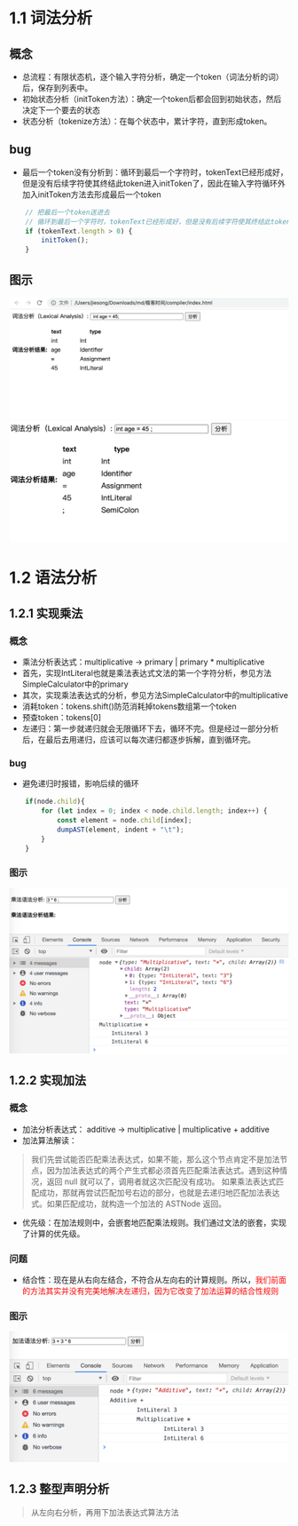 # 1.1 词法分析

## 概念

- 总流程：有限状态机，逐个输入字符分析，确定一个token（词法分析的词）后，保存到列表中。
- 初始状态分析（initToken方法）：确定一个token后都会回到初始状态，然后决定下一个要去的状态
- 状态分析（tokenize方法）：在每个状态中，累计字符，直到形成token。

## bug

- 最后一个token没有分析到：循环到最后一个字符时，tokenText已经形成好，但是没有后续字符使其终结此token进入initToken了，因此在输入字符循环外加入initToken方法去形成最后一个token

```javascript
    // 把最后一个token送进去
    // 循环到最后一个字符时，tokenText已经形成好，但是没有后续字符使其终结此token进入initToken了
    if (tokenText.length > 0) {
        initToken();
    }
```
## 图示

![Lexer](/img/Lexer.png)
![Lexer](/img/Lexer2.png)

# 1.2 语法分析

## 1.2.1 实现乘法

### 概念

- 乘法分析表达式：multiplicative -> primary | primary * multiplicative
- 首先，实现IntLiteral也就是乘法表达式文法的第一个字符分析，参见方法SimpleCalculator中的primary
- 其次，实现乘法表达式的分析，参见方法SimpleCalculator中的multiplicative
- 消耗token：tokens.shift()防范消耗掉tokens数组第一个token
- 预查token：tokens[0]
- 左递归：第一步就递归就会无限循环下去，循环不完。但是经过一部分分析后，在最后去用递归，应该可以每次递归都逐步拆解，直到循环完。

### bug

- 避免递归时报错，影响后续的循环

```javascript
    if(node.child){
        for (let index = 0; index < node.child.length; index++) {
            const element = node.child[index];
            dumpAST(element, indent + "\t"); 
        }
    } 
```

### 图示

![3](/img/3.png)


## 1.2.2 实现加法

### 概念

- 加法分析表达式： additive -> multiplicative | multiplicative + additive
- 加法算法解读：
> 我们先尝试能否匹配乘法表达式，如果不能，那么这个节点肯定不是加法节点，因为加法表达式的两个产生式都必须首先匹配乘法表达式。遇到这种情况，返回 null 就可以了，调用者就这次匹配没有成功。
如果乘法表达式匹配成功，那就再尝试匹配加号右边的部分，也就是去递归地匹配加法表达式。如果匹配成功，就构造一个加法的 ASTNode 返回。
- 优先级：在加法规则中，会嵌套地匹配乘法规则。我们通过文法的嵌套，实现了计算的优先级。

### 问题
- 结合性：现在是从右向左结合，不符合从左向右的计算规则。所以，<font color="red">我们前面的方法其实并没有完美地解决左递归，因为它改变了加法运算的结合性规则</font>

### 图示

![4](/img/4.png)

## 1.2.3 整型声明分析
> 从左向右分析，再用下加法表达式算法方法